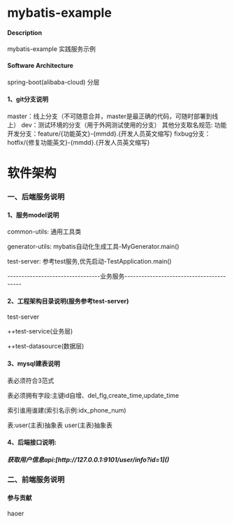 # mybatis-example

#### Description
mybatis-example 实践服务示例

#### Software Architecture
spring-boot(alibaba-cloud) 分层

#### 1、git分支说明
master：线上分支（不可随意合并，master是最正确的代码，可随时部署到线上）
dev：测试环境的分支（用于外网测试使用的分支）
其他分支取名规范:
功能开发分支：feature/{功能英文}-{mmdd}.{开发人员英文缩写}
fixbug分支：hotfix/{修复功能英文}-{mmdd}.{开发人员英文缩写}



# 软件架构
### 一、后端服务说明
#### 1、服务model说明
<p>common-utils: 通用工具类</p>
<p>generator-utils: mybatis自动化生成工具-MyGenerator.main()</p>
<p>test-server:  参考test服务,优先启动-TestApplication.main()</p>
---------------------------------业务服务-----------------------------------------


#### 2、工程架构目录说明(服务参考test-server)
<p>test-server</p>
<p>++test-service(业务层)</p>
<p>++test-datasource(数据层)</p>

#### 3、mysql建表说明
<p>表必须符合3范式</p>
<p>表必须拥有字段:主键id自增、del_flg,create_time,update_time</p>
<p>索引谁用谁建(索引名示例:idx_phone_num)</p>

表:user(主表)抽象表
user(主表)抽象表

#### 4、后端接口说明:
<H5>获取用户信息api:[http://127.0.0.1:9101/user/info?id=1]()</H5>


### 二、前端服务说明




#### 参与贡献
haoer



